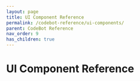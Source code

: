 ```yaml
---
layout: page
title: UI Component Reference
permalink: /codebot-reference/ui-components/
parent: CodeBot Reference
nav_order: 9
has_children: true
---
```


# UI Component Reference 


